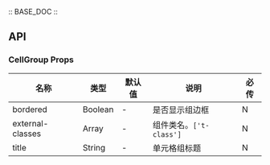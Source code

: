 :: BASE_DOC ::

## API

### CellGroup Props

名称 | 类型 | 默认值 | 说明 | 必传
-- | -- | -- | -- | --
bordered | Boolean | - | 是否显示组边框 | N
external-classes | Array | - | 组件类名。`['t-class']` | N
title | String | - | 单元格组标题 | N
